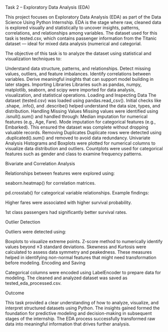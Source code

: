 Task 2 – Exploratory Data Analysis (EDA)

This project focuses on Exploratory Data Analysis (EDA) as part of the Data Science Using Python Internship. EDA is the stage where raw, cleaned data is explored visually and statistically to uncover insights, patterns, correlations, and relationships among variables. The dataset used for this task is tested.csv, which contains passenger information from the Titanic dataset — ideal for mixed data analysis (numerical and categorial.

The objective of this task is to analyze the dataset using statistical and visualization techniques to:

Understand data structure, patterns, and relationships.
Detect missing values, outliers, and feature imbalances.
Identify correlations between variables.
Derive meaningful insights that can support model building in later stages. Importing Libraries Libraries such as pandas, numpy, matplotlib, seaborn, and scipy were imported for data analysis, visualization, and statistical operations. Loading and Inspecting Data The dataset (tested.csv) was loaded using pandas.read_csv(). Initial checks like .shape, .info(), and .describe() helped understand the data size, types, and distribution. Handling Missing Values Missing values were identified using .isnull().sum() and handled through: Median imputation for numerical features (e.g., Age, Fare). Mode imputation for categorical features (e.g., Embarked). This ensured the dataset was complete without dropping valuable records. Removing Duplicates Duplicate rows were detected using .duplicated().sum() and removed to avoid data redundancy. Univariate Analysis
Histograms and Boxplots were plotted for numerical columns to visualize data distribution and outliers. Countplots were used for categorical features such as gender and class to examine frequency patterns.

Bivariate and Correlation Analysis

Relationships between features were explored using:

seaborn.heatmap() for correlation matrices.

pd.crosstab() for categorical variable relationships. Example findings:

Higher fares were associated with higher survival probability.

1st class passengers had significantly better survival rates.

Outlier Detection

Outliers were detected using:

Boxplots to visualize extreme points. Z-score method to numerically identify values beyond ±3 standard deviations. Skewness and Kurtosis were calculated to assess data symmetry and peakedness. These measures helped in identifying non-normal features that might need transformation before modeling. Encoding and Saving

Categorical columns were encoded using LabelEncoder to prepare data for modeling. The cleaned and analyzed dataset was saved as tested_eda_processed.csv.

Outcome

This task provided a clear understanding of how to analyze, visualize, and interpret structured datasets using Python. The insights gained formed the foundation for predictive modeling and decision-making in subsequent stages of the internship. The EDA process successfully transformed raw data into meaningful information that drives further analysis.
